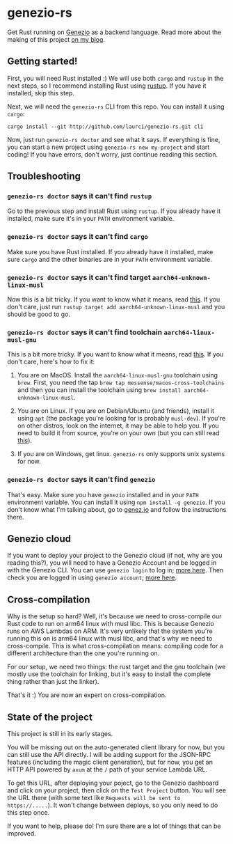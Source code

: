 # genezio-rs

Get Rust running on [Genezio](https://genez.io) as a backend language. Read more about the making of this project [on my blog](https://blog.ciobanu.dev/posts/genezio-rs).

## Getting started!

First, you will need Rust installed :) We will use both `cargo` and `rustup` in the next steps, so I recommend installing Rust using [rustup](https://rustup.rs/). If you have it installed, skip this step.

Next, we will need the `genezio-rs` CLI from this repo. You can install it using `cargo`:
```
cargo install --git http://github.com/laurci/genezio-rs.git cli
```

Now, just run `genezio-rs doctor` and see what it says. If everything is fine, you can start a new project using `genezio-rs new my-project` and start coding! If you have errors, don't worry, just continue reading this section.

## Troubleshooting

### `genezio-rs doctor` says it can't find `rustup`

Go to the previous step and install Rust using `rustup`. If you already have it installed, make sure it's in your `PATH` environment variable.

### `genezio-rs doctor` says it can't find `cargo`

Make sure you have Rust installed. If you already have it installed, make sure `cargo` and the other binaries are in your `PATH` environment variable.

### `genezio-rs doctor` says it can't find target `aarch64-unknown-linux-musl`

Now this is a bit tricky. If you want to know what it means, read [this](#cross-compilation). If you don't care, just run `rustup target add aarch64-unknown-linux-musl` and you should be good to go.

### `genezio-rs doctor` says it can't find toolchain `aarch64-linux-musl-gnu`

This is a bit more tricky. If you want to know what it means, read [this](#cross-compilation). If you don't care, here's how to fix it:

1. You are on MacOS. Install the `aarch64-linux-musl-gnu` toolchain using `brew`. First, you need the tap `brew tap messense/macos-cross-toolchains` and then you can install the toolchain using `brew install aarch64-unknown-linux-musl`.

2. You are on Linux. If you are on Debian/Ubuntu (and friends), install it using `apt` (the package you're looking for is probably `musl-dev`). If you're on other distros, look on the internet, it may be able to help you. If you need to build it from source, you're on your own (but you can still read [this](#cross-compilation)).

3. If you are on Windows, get linux. `genezio-rs` only supports unix systems for now.


### `genezio-rs doctor` says it can't find `genezio`

That's easy. Make sure you have `genezio` installed and in your `PATH` environment variable. You can install it using `npm install -g genezio`. If you don't know what I'm talking about, go to [genez.io](https://genez.io) and follow the instructions there.

## Genezio cloud

If you want to deploy your project to the Genezio cloud (if not, why are you reading this?), you will need to have a Genezio Account and be logged in with the Genezio CLI. You can use `genezio login` to log in; [more here](https://docs.genez.io/genezio-documentation/cli-tool/cli-commands/login). Then check you are logged in using `genezio account`; [more here](https://docs.genez.io/genezio-documentation/cli-tool/cli-commands/account).

## Cross-compilation

Why is the setup so hard? Well, it's because we need to cross-compile our Rust code to run on arm64 linux with musl libc. This is because Genezio runs on AWS Lambdas on ARM. It's very unlikely that the system you're running this on is arm64 linux with musl libc, and that's why we need to cross-compile. This is what cross-compilation means: compiling code for a different architecture than the one you're running on.

For our setup, we need two things: the rust target and the gnu toolchain (we mostly use the toolchain for linking, but it's easy to install the complete thing rather than just the linker).

That's it :) You are now an expert on cross-compilation.

## State of the project

This project is still in its early stages.

You will be missing out on the auto-generated client library for now, but you can still use the API directly. I will be adding support for the JSON-RPC features (including the magic client generation), but for now, you get an HTTP API powered by `axum` at the `/` path of your service Lambda URL.

To get this URL, after deploying your poject, go to the Genezio dashboard and click on your project, then click on the `Test Project` button. You will see the URL there (with some text like `Requests will be sent to https://.....`). It won't change between deploys, so you only need to do this step once.

If you want to help, please do! I'm sure there are a lot of things that can be improved.
